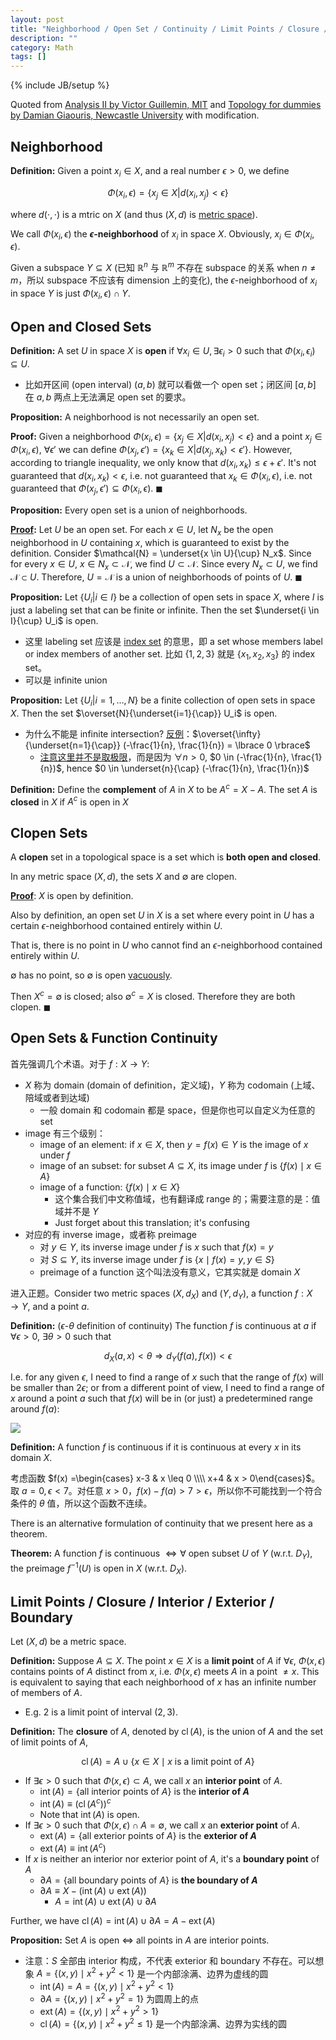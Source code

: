 ```yaml
---
layout: post
title: "Neighborhood / Open Set / Continuity / Limit Points / Closure / Interior / Exterior / Boundary"
description: ""
category: Math
tags: []
---
```

{% include JB/setup %}

Quoted from [Analysis II by Victor Guillemin, MIT](https://ocw.mit.edu/courses/mathematics/18-101-analysis-ii-fall-2005/lecture-notes/lecture1.pdf) and [Topology for dummies by Damian Giaouris, Newcastle University](https://www.staff.ncl.ac.uk/damian.giaouris/pdf/various/Topology_for_dummies.pdf) with modification.

## Neighborhood

**Definition:** Given a point $x_i \in X$, and a real number $\epsilon > 0$, we define

$$
\Phi(x_i, \epsilon) = \lbrace x_j \in X \vert d(x_i, x_j) < \epsilon \rbrace
$$

where $d(\cdot, \cdot)$ is a mtric on $X$ (and thus $(X, d)$ is [metric space](/math/2018/05/09/kernel)).

We call $\Phi(x_i, \epsilon)$ the **$\epsilon$-neighborhood** of $x_i$ in space $X$. Obviously, $x_i \in \Phi(x_i, \epsilon)$.

Given a subspace $Y \subseteq X$ (已知 $\mathbb{R}^n$ 与 $\mathbb{R}^m$ 不存在 subspace 的关系 when $n \neq m$，所以 subspace 不应该有 dimension 上的变化), the $\epsilon$-neighborhood of $x_i$ in space $Y$ is just $\Phi(x_i, \epsilon) \cap Y$.

## Open and Closed Sets

**Definition:** A set $U$ in space $X$ is **open** if $\forall x_i \in U, \exists \epsilon_i > 0$ such that $\Phi(x_i, \epsilon_i) \subseteq U$.

- 比如开区间 (open interval) $(a, b)$ 就可以看做一个 open set；闭区间 $[a, b]$ 在 $a, b$ 两点上无法满足 open set 的要求。

**Proposition:** A neighborhood is not necessarily an open set.

**Proof:** Given a neighborhood $\Phi(x_i, \epsilon) = \lbrace x_j \in X \vert d(x_i, x_j) < \epsilon \rbrace$ and a point $x_j \in \Phi(x_i, \epsilon)$, $\forall \epsilon'$ we can define $\Phi(x_j, \epsilon') = \lbrace x_k \in X \vert d(x_j, x_k) < \epsilon' \rbrace$. However, according to triangle inequality, we only know that $d(x_i, x_k) \leq \epsilon + \epsilon'$. It's not guaranteed that $d(x_i, x_k) < \epsilon$, i.e. not guaranteed that $x_k \in \Phi(x_i, \epsilon)$, i.e. not guaranteed that $\Phi(x_j, \epsilon') \subseteq \Phi(x_i, \epsilon)$. $\blacksquare$

**Proposition:** Every open set is a union of neighborhoods.

**[Proof](https://math.stackexchange.com/a/830584):** Let $U$ be an open set. For each $x \in U$, let $N_x$ be the open neighborhood in $U$ containing $x$, which is guaranteed to exist by the definition. Consider $\mathcal{N} = \underset{x \in U}{\cup} N_x$. Since for every $x \in U$, $x \in N_x \subset \mathcal{N}$, we find $U \subset \mathcal{N}$. Since every $N_x \subset U$, we find $\mathcal{N} \subset U$. Therefore, $U = \mathcal{N}$ is a union of neighborhoods of points of $U$. $\blacksquare$

**Proposition:** Let $\lbrace U_i \vert i \in I \rbrace$ be a collection of open sets in space $X$, where $I$ is just a labeling set that can be finite or infinite. Then the set $\underset{i \in I}{\cup} U_i$ is open.

- 这里 labeling set 应该是 [index set](https://en.wikipedia.org/wiki/Index_set) 的意思，即 a set whose members label or index members of another set. 比如 $\lbrace 1,2,3 \rbrace$ 就是 $\lbrace x_1, x_2, x_3 \rbrace$ 的 index set。
- 可以是 infinite union

**Proposition:** Let $\lbrace U_i \vert i = 1,\dots, N \rbrace$ be a finite collection of open sets in space $X$. Then the set $\overset{N}{\underset{i=1}{\cap}} U_i$ is open.

- 为什么不能是 infinite intersection? [反例](https://math.stackexchange.com/a/1460856)：$\overset{\infty}{\underset{n=1}{\cap}} (-\frac{1}{n}, \frac{1}{n}) = \lbrace 0 \rbrace$
    - [注意这里并不是取极限](https://math.stackexchange.com/questions/2274229/problem-with-a-limit-and-the-infinite-intersection-of-open-sets)，而是因为 $\forall n>0$, $0 \in (-\frac{1}{n}, \frac{1}{n})$, hence $0 \in \underset{n}{\cap} (-\frac{1}{n}, \frac{1}{n})$

**Definition:** Define the **complement** of $A$ in $X$ to be $A^c = X - A$. The set $A$ is **closed** in $X$ if $A^c$ is open in $X$

## Clopen Sets

A **clopen** set in a topological space is a set which is **both open and closed**.

In any metric space $(X, d)$, the sets $X$ and $\emptyset$ are clopen.

**[Proof](https://proofwiki.org/wiki/Empty_Set_is_Open_in_Metric_Space)**: $X$ is open by definition.

Also by definition, an open set $U$ in $X$ is a set where every point in $U$ has a certain $\epsilon$-neighborhood contained entirely within $U$. 

That is, there is no point in $U$ who cannot find an $\epsilon$-neighborhood contained entirely within $U$.

$\emptyset$ has no point, so $\emptyset$ is open [vacuously](https://proofwiki.org/wiki/Definition:Vacuous_Truth).

Then $X^c = \emptyset$ is closed; also $\emptyset^c = X$ is closed. Therefore they are both clopen. $\blacksquare$

## Open Sets & Function Continuity

首先强调几个术语。对于 $f: X \to Y$:

- $X$ 称为 domain (domain of definition，定义域)，$Y$ 称为 codomain (上域、陪域或者到达域)
    - 一般 domain 和 codomain 都是 space，但是你也可以自定义为任意的 set
- image 有三个级别：
    - image of an element: if $x \in X$, then $y = f(x) \in Y$ is the image of $x$ under $f$
    - image of an subset: for subset $A \subseteq X$, its image under $f$ is $\lbrace f(x) \mid x \in A \rbrace$
    - image of a function: $\lbrace f(x) \mid x \in X \rbrace$
        - 这个集合我们中文称值域，也有翻译成 range 的；需要注意的是：值域并不是 $Y$
        - Just forget about this translation; it's confusing
- 对应的有 inverse image，或者称 preimage
    - 对 $y \in Y$, its inverse image under $f$ is $x$ such that $f(x) = y$
    - 对 $S \subseteq Y$, its inverse image under $f$ is $\lbrace x \mid f(x) = y, y \in S \rbrace$
    - preimage of a function 这个叫法没有意义，它其实就是 domain $X$

进入正题。Consider two metric spaces $(X, d_X)$ and $(Y, d_Y)$, a function $f: X \to Y$, and a point $a$.

**Definition:** ($\epsilon$-$\theta$ definition of continuity) The function $f$ is continuous at $a$ if $\forall \epsilon > 0$, $\exists \theta > 0$ such that

$$
d_X(a, x) < \theta \Rightarrow d_Y(f(a), f(x)) < \epsilon
$$

I.e. for any given $\epsilon$, I need to find a range of $x$ such that the range of $f(x)$ will be smaller than $2 \epsilon$; or from a different point of view, I need to find a range of $x$ around a point $a$ such that $f(x)$ will be in (or just) a predetermined range around $f(a)$:

![](https://farm2.staticflickr.com/1782/41647337900_a46f9c530e_z_d.jpg)

**Definition:** A function $f$ is continuous if it is continuous at every $x$ in its domain $X$.

考虑函数 $f(x) =\begin{cases} x-3 & x \leq 0 \\\\ x+4 & x > 0\end{cases}$。取 $a=0, \epsilon < 7$。对任意 $x > 0$，$f(x) - f(a) > 7 > \epsilon$，所以你不可能找到一个符合条件的 $\theta$ 值，所以这个函数不连续。

There is an alternative formulation of continuity that we present here as a theorem.

**Theorem:** A function $f$ is continuous $\iff \forall$ open subset $U$ of $Y$ (w.r.t. $D_Y$), the pre­image $f^{−1}(U)$ is open in $X$ (w.r.t. $D_X$).

## Limit Points / Closure / Interior / Exterior / Boundary

Let $(X, d)$ be a metric space.

**Definition:** Suppose $A \subseteq X$. The point $x \in X$ is a **limit point** of $A$ if $\forall \epsilon$, $\Phi(x, \epsilon)$ contains points of $A$ distinct from $x$, i.e. $\Phi(x, \epsilon)$ meets $A$ in a point $\neq x$. This is equivalent to saying that each neighborhood of $x$ has an infinite number of members of $A$.

- E.g. $2$ is a limit point of interval $(2,3)$.

**Definition:** The **closure** of $A$, denoted by $\operatorname{cl}(A)$, is the union of $A$ and the set of limit points of $A$,

$$
\operatorname{cl}(A) = A \cup \lbrace x \in X \mid x \text{ is a limit point of } A \rbrace
$$

- If $\exists \epsilon > 0$ such that $\Phi(x, \epsilon) \subset A$, we call $x$ an **interior point** of $A$. 
    - $\operatorname{int}(A) = \lbrace \text{all interior points of } A \rbrace$ is the **interior of $A$**
    - $\operatorname{int}(A) \equiv (\operatorname{cl}(A^c))^c$
    - Note that $\operatorname{int}(A)$ is open.
- If $\exists \epsilon > 0$ such that $\Phi(x, \epsilon) \cap A = \emptyset$, we call $x$ an **exterior point** of $A$.
    - $\operatorname{ext}(A) = \lbrace \text{all exterior points of } A \rbrace$ is the **exterior of $A$**
    - $\operatorname{ext}(A) \equiv \operatorname{int}(A^c)$
- If $x$ is neither an interior nor exterior point of $A$, it's a **boundary point** of $A$
    - $\partial{A} = \lbrace \text{all boundary points of } A \rbrace$ is **the boundary of $A$**
    - $\partial{A} \equiv X - (\operatorname{int}(A) \cup \operatorname{ext}(A))$
        - $A = \operatorname{int}(A) \cup \operatorname{ext}(A) \cup \partial{A}$

Further, we have $\operatorname{cl}(A) = \operatorname{int}(A) \cup \partial{A} = A - \operatorname{ext}(A)$

**Proposition:** Set $A$ is open $\iff$ all points in $A$ are interior points.

- 注意：$S$ 全部由 interior 构成，不代表 exterior 和 boundary 不存在。可以想象 $A = \lbrace (x, y) \mid x^2 + y^2 < 1 \rbrace$ 是一个内部涂满、边界为虚线的圆
    - $\operatorname{int}(A) = A = \lbrace (x, y) \mid x^2 + y^2 < 1 \rbrace$
    - $\partial{A} = \lbrace (x, y) \mid x^2 + y^2 = 1 \rbrace$ 为圆周上的点
    - $\operatorname{ext}(A) = \lbrace (x, y) \mid x^2 + y^2 > 1 \rbrace$
    - $\operatorname{cl}(A) = \lbrace (x, y) \mid x^2 + y^2 \leq 1 \rbrace$ 是一个内部涂满、边界为实线的圆